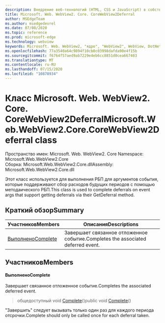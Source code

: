 ```yaml
---
description: Внедрение веб-технологий (HTML, CSS и JavaScript) в собственные приложения с помощью элемента управления Microsoft Edge WebView2
title: Microsoft. Web. WebView2. Core. CoreWebView2Deferral
author: MSEdgeTeam
ms.author: msedgedevrel
ms.date: 07/08/2020
ms.topic: reference
ms.prod: microsoft-edge
ms.technology: webview
keywords: Microsoft. Web. WebView2, "ядро", "WebView2", WebView, DotNet, WPF, WinForms, App, EDGE, CoreWebView2, CoreWebView2Controller, браузерный элемент управления, EDGE HTML, Microsoft. Web. WebView2
ms.openlocfilehash: 77a3540a64c9894f10cb0c03998dafda90e4f15b
ms.sourcegitcommit: f6764f57aed9ab7229e4eb6cc8851d0cea667403
ms.translationtype: MT
ms.contentlocale: ru-RU
ms.lasthandoff: 07/15/2020
ms.locfileid: "10878934"
---
```

# <span data-ttu-id="6f2e7-104">Класс Microsoft. Web. WebView2. Core. CoreWebView2Deferral</span><span class="sxs-lookup"><span data-stu-id="6f2e7-104">Microsoft.Web.WebView2.Core.CoreWebView2Deferral class</span></span> 

<span data-ttu-id="6f2e7-105">Пространство имен: Microsoft. Web. WebView2. Core </span><span class="sxs-lookup"><span data-stu-id="6f2e7-105">Namespace: Microsoft.Web.WebView2.Core</span></span>\
<span data-ttu-id="6f2e7-106">Сборка: Microsoft.Web.WebView2.Core.dll</span><span class="sxs-lookup"><span data-stu-id="6f2e7-106">Assembly: Microsoft.Web.WebView2.Core.dll</span></span>

<span data-ttu-id="6f2e7-107">Этот класс используется для выполнения РБП для аргументов события, которые поддерживают сбор расходов будущих периодов с помощью методаического РБП.</span><span class="sxs-lookup"><span data-stu-id="6f2e7-107">This class is used to complete deferrals on event args that support getting deferrals via their GetDeferral method.</span></span>

## <span data-ttu-id="6f2e7-108">Краткий обзор</span><span class="sxs-lookup"><span data-stu-id="6f2e7-108">Summary</span></span>

 <span data-ttu-id="6f2e7-109">Участников</span><span class="sxs-lookup"><span data-stu-id="6f2e7-109">Members</span></span>                        | <span data-ttu-id="6f2e7-110">Описания</span><span class="sxs-lookup"><span data-stu-id="6f2e7-110">Descriptions</span></span>
--------------------------------|---------------------------------------------
[<span data-ttu-id="6f2e7-111">Выполнено</span><span class="sxs-lookup"><span data-stu-id="6f2e7-111">Complete</span></span>](#complete) | <span data-ttu-id="6f2e7-112">Завершает связанное отложенное событие.</span><span class="sxs-lookup"><span data-stu-id="6f2e7-112">Completes the associated deferred event.</span></span>

## <span data-ttu-id="6f2e7-113">Участников</span><span class="sxs-lookup"><span data-stu-id="6f2e7-113">Members</span></span>

#### <span data-ttu-id="6f2e7-114">Выполнено</span><span class="sxs-lookup"><span data-stu-id="6f2e7-114">Complete</span></span> 

<span data-ttu-id="6f2e7-115">Завершает связанное отложенное событие.</span><span class="sxs-lookup"><span data-stu-id="6f2e7-115">Completes the associated deferred event.</span></span>

> <span data-ttu-id="6f2e7-116">общедоступный void [Complete](#complete)()</span><span class="sxs-lookup"><span data-stu-id="6f2e7-116">public void [Complete](#complete)()</span></span>

<span data-ttu-id="6f2e7-117">"Завершить" следует вызывать только один раз для каждого периода отсрочки.</span><span class="sxs-lookup"><span data-stu-id="6f2e7-117">Complete should only be called once for each deferral taken.</span></span>

